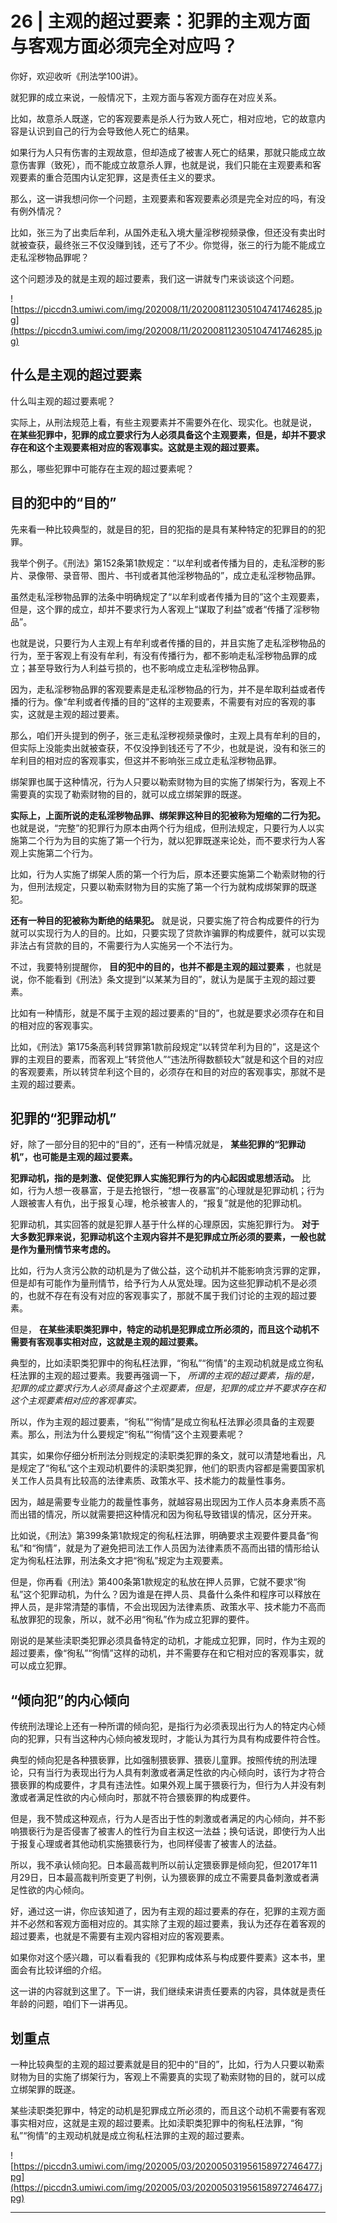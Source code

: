 # 26 | 主观的超过要素：犯罪的主观方面与客观方面必须完全对应吗？

你好，欢迎收听《刑法学100讲》。

就犯罪的成立来说，一般情况下，主观方面与客观方面存在对应关系。

比如，故意杀人既遂，它的客观要素是杀人行为致人死亡，相对应地，它的故意内容是认识到自己的行为会导致他人死亡的结果。

如果行为人只有伤害的主观故意，但却造成了被害人死亡的结果，那就只能成立故意伤害罪（致死），而不能成立故意杀人罪，也就是说，我们只能在主观要素和客观要素的重合范围内认定犯罪，这是责任主义的要求。

那么，这一讲我想问你一个问题，主观要素和客观要素必须是完全对应的吗，有没有例外情况？

比如，张三为了出卖后牟利，从国外走私入境大量淫秽视频录像，但还没有卖出时就被查获，最终张三不仅没赚到钱，还亏了不少。你觉得，张三的行为能不能成立走私淫秽物品罪呢？

这个问题涉及的就是主观的超过要素，我们这一讲就专门来谈谈这个问题。

![https://piccdn3.umiwi.com/img/202008/11/202008112305104741746285.jpg](https://piccdn3.umiwi.com/img/202008/11/202008112305104741746285.jpg)

## 什么是主观的超过要素

什么叫主观的超过要素呢？

实际上，从刑法规范上看，有些主观要素并不需要外在化、现实化。也就是说， **在某些犯罪中，犯罪的成立要求行为人必须具备这个主观要素，但是，却并不要求存在和这个主观要素相对应的客观事实。这就是主观的超过要素。**

那么，哪些犯罪中可能存在主观的超过要素呢？

## 目的犯中的“目的”

先来看一种比较典型的，就是目的犯，目的犯指的是具有某种特定的犯罪目的的犯罪。

我举个例子。《刑法》第152条第1款规定：“以牟利或者传播为目的，走私淫秽的影片、录像带、录音带、图片、书刊或者其他淫秽物品的”，成立走私淫秽物品罪。

虽然走私淫秽物品罪的法条中明确规定了“以牟利或者传播为目的”这个主观要素，但是，这个罪的成立，却并不要求行为人客观上“谋取了利益”或者“传播了淫秽物品”。

也就是说，只要行为人主观上有牟利或者传播的目的，并且实施了走私淫秽物品的行为，至于客观上有没有牟利，有没有传播行为，都不影响走私淫秽物品罪的成立；甚至导致行为人利益亏损的，也不影响成立走私淫秽物品罪。

因为，走私淫秽物品罪的客观要素是走私淫秽物品的行为，并不是牟取利益或者传播的行为。像“牟利或者传播的目的”这样的主观要素，不需要有对应的客观的事实，这就是主观的超过要素。

那么，咱们开头提到的例子，张三走私淫秽视频录像时，主观上具有牟利的目的，但实际上没能卖出就被查获，不仅没挣到钱还亏了不少，也就是说，没有和张三的牟利目的相对应的客观事实，但这并不影响张三成立走私淫秽物品罪。

绑架罪也属于这种情况，行为人只要以勒索财物为目的实施了绑架行为，客观上不需要真的实现了勒索财物的目的，就可以成立绑架罪的既遂。

 **实际上，上面所说的走私淫秽物品罪、绑架罪这种目的犯被称为短缩的二行为犯。** 也就是说，“完整”的犯罪行为原本由两个行为组成，但刑法规定，只要行为人以实施第二个行为为目的实施了第一个行为，就以犯罪既遂来论处，而不要求行为人客观上实施第二个行为。

比如，行为人实施了绑架人质的第一个行为后，原本还要实施第二个勒索财物的行为，但刑法规定，只要以勒索财物为目的实施了第一个行为就构成绑架罪的既遂犯。

 **还有一种目的犯被称为断绝的结果犯。** 就是说，只要实施了符合构成要件的行为就可以实现行为人的目的。比如，只要实现了贷款诈骗罪的构成要件，就可以实现非法占有贷款的目的，不需要行为人实施另一个不法行为。

不过，我要特别提醒你， **目的犯中的目的，也并不都是主观的超过要素** ，也就是说，你不能看到《刑法》条文提到“以某某为目的”，就认为是属于主观的超过要素。

比如有一种情形，就是不属于主观的超过要素的“目的”，也就是要求必须存在和目的相对应的客观事实。

比如，《刑法》第175条高利转贷罪第1款前段规定“以转贷牟利为目的”，这是这个罪的主观目的要素，而客观上“转贷他人”“违法所得数额较大”就是和这个目的对应的客观要素，所以转贷牟利这个目的，必须存在和目的对应的客观事实，那就不是主观的超过要素。

## 犯罪的“犯罪动机”

好，除了一部分目的犯中的“目的”，还有一种情况就是， **某些犯罪的“犯罪动机”，也可能是主观的超过要素。**

 **犯罪动机，指的是刺激、促使犯罪人实施犯罪行为的内心起因或思想活动。** 比如，行为人想一夜暴富，于是去抢银行，“想一夜暴富”的心理就是犯罪动机；行为人跟被害人有仇，出于报复心理，枪杀被害人的，“报复”就是他的犯罪动机。

犯罪动机，其实回答的就是犯罪人基于什么样的心理原因，实施犯罪行为。 **对于大多数犯罪来说，犯罪动机这个主观内容并不是犯罪成立所必须的要素，一般也就是作为量刑情节来考虑的。**

比如，行为人贪污公款的动机是为了做公益，这个动机并不能影响贪污罪的定罪，但是却有可能作为量刑情节，给予行为人从宽处理。因为这些犯罪动机不是必须的，也就不存在有没有对应的客观事实了，那就不属于我们讨论的主观的超过要素。

但是， **在某些渎职类犯罪中，特定的动机是犯罪成立所必须的，而且这个动机不需要有客观事实相对应，这就是主观的超过要素。**

典型的，比如渎职类犯罪中的徇私枉法罪，“徇私”“徇情”的主观动机就是成立徇私枉法罪的主观的超过要素。我要再强调一下， *所谓的主观的超过要素，指的是，犯罪的成立要求行为人必须具备这个主观要素，但是，犯罪的成立并不要求存在和这个主观要素相对应的客观事实。*

所以，作为主观的超过要素，“徇私”“徇情”是成立徇私枉法罪必须具备的主观要素。那么，刑法为什么要规定“徇私”“徇情”这个主观要素呢？

其实，如果你仔细分析刑法分则规定的渎职类犯罪的条文，就可以清楚地看出，凡是规定了“徇私”这个主观动机要件的渎职类犯罪，他们的职责内容都是需要国家机关工作人员具有比较高的法律素质、政策水平、技术能力的裁量性事务。

因为，越是需要专业能力的裁量性事务，就越容易出现因为工作人员本身素质不高而出错的情况，所以就需要把这种情况和因为徇私导致错误的情况，区分开来。

比如说，《刑法》第399条第1款规定的徇私枉法罪，明确要求主观要件要具备“徇私”和“徇情”，就是为了避免把司法工作人员因为法律素质不高而出错的情形给认定为徇私枉法罪，刑法条文才把“徇私”规定为主观要素。

但是，你再看《刑法》第400条第1款规定的私放在押人员罪，它就不要求“徇私”这个犯罪动机，为什么？因为谁是在押人员、具备什么条件和程序可以释放在押人员，是非常清楚的事情，不会出现因为法律素质、政策水平、技术能力不高而私放罪犯的现象，所以，就不必用“徇私”作为成立犯罪的要件。

刚说的是某些渎职类犯罪必须具备特定的动机，才能成立犯罪，同时，作为主观的超过要素，像“徇私”“徇情”这样的动机，并不需要存在和它相对应的客观事实，就可以成立犯罪。

## “倾向犯”的内心倾向

传统刑法理论上还有一种所谓的倾向犯，是指行为必须表现出行为人的特定内心倾向的犯罪，只有当这种内心倾向被发现时，才能认为其行为具有构成要件符合性。

典型的倾向犯是各种猥亵罪，比如强制猥亵罪、猥亵儿童罪。按照传统的刑法理论，只有当行为表现出行为人具有刺激或者满足性欲的内心倾向时，该行为才符合猥亵罪的构成要件，才具有违法性。如果外观上属于猥亵行为，但行为人并没有刺激或者满足性欲的内心倾向时，那就不符合猥亵罪的构成要件。

但是，我不赞成这种观点，行为人是否出于性的刺激或者满足的内心倾向，并不影响猥亵行为是否侵害了被害人的性行为自主权这一法益；换句话说，即使行为人出于报复心理或者其他动机实施猥亵行为，也同样侵害了被害人的法益。

所以，我不承认倾向犯。日本最高裁判所以前认定猥亵罪是倾向犯，但2017年11月29日，日本最高裁判所变更了判例，认为猥亵罪的成立不需要具备刺激或者满足性欲的内心倾向。

好，通过这一讲，你应该知道了，因为有主观的超过要素的存在，犯罪的主观方面并不必然和客观方面相对应的。其实除了主观的超过要素，我认为还存在着客观的超过要素，也就是不需要有主观内容相对应的客观要素。

如果你对这个感兴趣，可以看看我的《犯罪构成体系与构成要件要素》这本书，里面会有比较详细的介绍。

这一讲的内容就到这里了。下一讲，我们继续来讲责任要素的内容，具体就是责任年龄的问题，咱们下一讲再见。

## 划重点

一种比较典型的主观的超过要素就是目的犯中的“目的”，比如，行为人只要以勒索财物为目的实施了绑架行为，客观上不需要真的实现了勒索财物的目的，就可以成立绑架罪的既遂。

某些渎职类犯罪中，特定的动机是犯罪成立所必须的，而且这个动机不需要有客观事实相对应，这就是主观的超过要素。比如渎职类犯罪中的徇私枉法罪，“徇私”“徇情”的主观动机就是成立徇私枉法罪的主观的超过要素。

![https://piccdn3.umiwi.com/img/202005/03/202005031956158972746477.jpg](https://piccdn3.umiwi.com/img/202005/03/202005031956158972746477.jpg)

---
